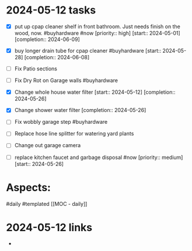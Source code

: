 
# 2024-05-12 tasks

- [x] put up cpap cleaner shelf in front bathroom. Just needs finish on the wood, now. #buyhardware #now  [priority:: high]  [start:: 2024-05-01]  [completion:: 2024-06-09]
- [x] buy longer drain tube for cpap cleaner #buyhardware  [start:: 2024-05-28]  [completion:: 2024-06-08]
- [ ] Fix Patio sections
- [ ] Fix Dry Rot on Garage walls #buyhardware
- [x] Change whole house water filter  [start:: 2024-05-12]  [completion:: 2024-05-26]
- [x] Change shower water filter  [completion:: 2024-05-26]
- [ ] Fix wobbly garage step #buyhardware 
- [ ] Replace hose line splitter for watering yard plants
- [ ] Change out garage camera
- [ ] replace kitchen faucet and garbage disposal #now  [priority:: medium]  [start:: 2024-05-26]


# Aspects:
#daily #templated
[[MOC - daily]]

# 2024-05-12 links
- 


